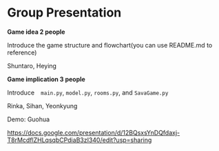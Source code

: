 # Group Presentation

**Game idea 2 people**

Introduce the game structure and flowchart(you can use README.md to reference)

Shuntaro, Heying



**Game implication 3 people**

Introduce `` `` `main.py`, `model.py`, `rooms.py`, and `SavaGame.py`

Rinka, Sihan, Yeonkyung

Demo: Guohua 

https://docs.google.com/presentation/d/12BQsxsYnDQfdaxj-T8rMcdflZHLqsqbCPdiaB3zI340/edit?usp=sharing 

